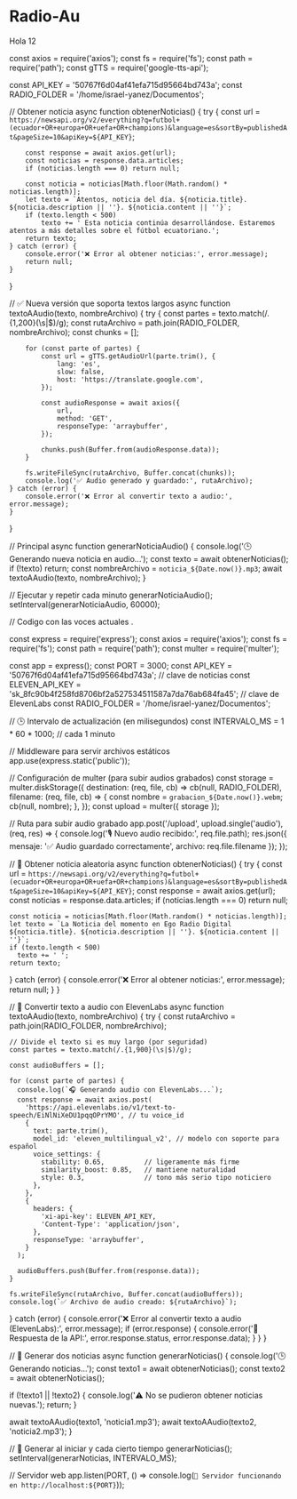 # Radio-Au

Hola 12


const axios = require('axios');
const fs = require('fs');
const path = require('path');
const gTTS = require('google-tts-api');

const API_KEY = '50767f6d04af41efa715d95664bd743a';
const RADIO_FOLDER = '/home/israel-yanez/Documentos';

// Obtener noticia
async function obtenerNoticias() {
    try {
       const url = `https://newsapi.org/v2/everything?q=futbol+(ecuador+OR+europa+OR+uefa+OR+champions)&language=es&sortBy=publishedAt&pageSize=10&apiKey=${API_KEY}`;

        const response = await axios.get(url);
        const noticias = response.data.articles;
        if (noticias.length === 0) return null;

        const noticia = noticias[Math.floor(Math.random() * noticias.length)];
        let texto = `Atentos, noticia del día. ${noticia.title}. ${noticia.description || ''}. ${noticia.content || ''}`;
        if (texto.length < 500)
            texto += ' Esta noticia continúa desarrollándose. Estaremos atentos a más detalles sobre el fútbol ecuatoriano.';
        return texto;
    } catch (error) {
        console.error('❌ Error al obtener noticias:', error.message);
        return null;
    }
}

// ✅ Nueva versión que soporta textos largos
async function textoAAudio(texto, nombreArchivo) {
    try {
        const partes = texto.match(/.{1,200}(\s|$)/g);
        const rutaArchivo = path.join(RADIO_FOLDER, nombreArchivo);
        const chunks = [];

        for (const parte of partes) {
            const url = gTTS.getAudioUrl(parte.trim(), {
                lang: 'es',
                slow: false,
                host: 'https://translate.google.com',
            });

            const audioResponse = await axios({
                url,
                method: 'GET',
                responseType: 'arraybuffer',
            });

            chunks.push(Buffer.from(audioResponse.data));
        }

        fs.writeFileSync(rutaArchivo, Buffer.concat(chunks));
        console.log('✅ Audio generado y guardado:', rutaArchivo);
    } catch (error) {
        console.error('❌ Error al convertir texto a audio:', error.message);
    }
}

// Principal
async function generarNoticiaAudio() {
    console.log('🕒 Generando nueva noticia en audio...');
    const texto = await obtenerNoticias();
    if (!texto) return;
    const nombreArchivo = `noticia_${Date.now()}.mp3`;
    await textoAAudio(texto, nombreArchivo);
}

// Ejecutar y repetir cada minuto
generarNoticiaAudio();
setInterval(generarNoticiaAudio, 60000);

















// Codigo con las voces actuales . 

const express = require('express');
const axios = require('axios');
const fs = require('fs');
const path = require('path');
const multer = require('multer');

const app = express();
const PORT = 3000;
const API_KEY = '50767f6d04af41efa715d95664bd743a'; // clave de noticias
const ELEVEN_API_KEY = 'sk_8fc90b4f258fd8706bf2a527534511587a7da76ab684fa45'; // clave de ElevenLabs
const RADIO_FOLDER = '/home/israel-yanez/Documentos';

// 🕒 Intervalo de actualización (en milisegundos)
const INTERVALO_MS = 1 * 60 * 1000; // cada 1 minuto

// Middleware para servir archivos estáticos
app.use(express.static('public'));

// Configuración de multer (para subir audios grabados)
const storage = multer.diskStorage({
  destination: (req, file, cb) => cb(null, RADIO_FOLDER),
  filename: (req, file, cb) => {
    const nombre = `grabacion_${Date.now()}.webm`;
    cb(null, nombre);
  },
});
const upload = multer({ storage });

// Ruta para subir audio grabado
app.post('/upload', upload.single('audio'), (req, res) => {
  console.log('🎙️ Nuevo audio recibido:', req.file.path);
  res.json({ mensaje: '✅ Audio guardado correctamente', archivo: req.file.filename });
});

// 🔹 Obtener noticia aleatoria
async function obtenerNoticias() {
  try {
    const url = `https://newsapi.org/v2/everything?q=futbol+(ecuador+OR+europa+OR+uefa+OR+champions)&language=es&sortBy=publishedAt&pageSize=10&apiKey=${API_KEY}`;
    const response = await axios.get(url);
    const noticias = response.data.articles;
    if (noticias.length === 0) return null;

    const noticia = noticias[Math.floor(Math.random() * noticias.length)];
    let texto = `La Noticia del momento en Ego Radio Digital ${noticia.title}. ${noticia.description || ''}. ${noticia.content || ''}`;
    if (texto.length < 500)
      texto += ' ';
    return texto;
  } catch (error) {
    console.error('❌ Error al obtener noticias:', error.message);
    return null;
  }
}

// 🔹 Convertir texto a audio con ElevenLabs
async function textoAAudio(texto, nombreArchivo) {
  try {
    const rutaArchivo = path.join(RADIO_FOLDER, nombreArchivo);

    // Divide el texto si es muy largo (por seguridad)
    const partes = texto.match(/.{1,900}(\s|$)/g);

    const audioBuffers = [];

    for (const parte of partes) {
      console.log(`🎧 Generando audio con ElevenLabs...`);
      const response = await axios.post(
        'https://api.elevenlabs.io/v1/text-to-speech/EiNlNiXeDU1pqqOPrYMO', // tu voice_id
        {
          text: parte.trim(),
          model_id: 'eleven_multilingual_v2', // modelo con soporte para español
          voice_settings: {
            stability: 0.65,          // ligeramente más firme
            similarity_boost: 0.85,   // mantiene naturalidad
            style: 0.3,               // tono más serio tipo noticiero
          },
        },
        {
          headers: {
            'xi-api-key': ELEVEN_API_KEY,
            'Content-Type': 'application/json',
          },
          responseType: 'arraybuffer',
        }
      );

      audioBuffers.push(Buffer.from(response.data));
    }

    fs.writeFileSync(rutaArchivo, Buffer.concat(audioBuffers));
    console.log(`✅ Archivo de audio creado: ${rutaArchivo}`);
  } catch (error) {
    console.error('❌ Error al convertir texto a audio (ElevenLabs):', error.message);
    if (error.response) {
      console.error('📩 Respuesta de la API:', error.response.status, error.response.data);
    }
  }
}

// 🔹 Generar dos noticias
async function generarNoticias() {
  console.log('🕒 Generando noticias...');
  const texto1 = await obtenerNoticias();
  const texto2 = await obtenerNoticias();

  if (!texto1 || !texto2) {
    console.log('⚠️ No se pudieron obtener noticias nuevas.');
    return;
  }

  await textoAAudio(texto1, 'noticia1.mp3');
  await textoAAudio(texto2, 'noticia2.mp3');
}

// 🔁 Generar al iniciar y cada cierto tiempo
generarNoticias();
setInterval(generarNoticias, INTERVALO_MS);

// Servidor web
app.listen(PORT, () => console.log(`🚀 Servidor funcionando en http://localhost:${PORT}`));



